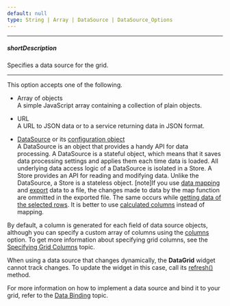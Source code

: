 ```yaml
---
default: null
type: String | Array | DataSource | DataSource_Options
---
```

---
##### shortDescription
Specifies a data source for the grid.

---
This option accepts one of the following.

- Array of objects      
 A simple JavaScript array containing a collection of plain objects.

- URL       
 A URL to JSON data or to a service returning data in JSON format.

- [DataSource](/api-reference/30%20Data%20Layer/DataSource '/Documentation/ApiReference/Data_Layer/DataSource/') or its [configuration object](/api-reference/30%20Data%20Layer/DataSource/1%20Configuration '/Documentation/ApiReference/Data_Layer/DataSource/Configuration/')      
 A DataSource is an object that provides a handy API for data processing. A DataSource is a stateful object, which means that it saves data processing settings and applies them each time data is loaded. All underlying data access logic of a DataSource is isolated in a Store. A Store provides an API for reading and modifying data. Unlike the DataSource, a Store is a stateless object.
    [note]If you use [data mapping](/api-reference/30%20Data%20Layer/DataSource/1%20Configuration/map.md '/Documentation/ApiReference/Data_Layer/DataSource/Configuration/#map') and [export](/concepts/05%20Widgets/DataGrid/090%20Client-Side%20Export '/Documentation/Guide/Widgets/DataGrid/Client-Side_Export/') data to a file, the changes made to data by the map function are ommitted in the exported file. The same occurs while [getting data of the selected rows](/api-reference/10%20UI%20Widgets/dxDataGrid/3%20Methods/getSelectedRowsData().md '/Documentation/ApiReference/UI_Widgets/dxDataGrid/Methods/#getSelectedRowsData'). It is better to use [calculated columns](/api-reference/10%20UI%20Widgets/dxDataGrid/1%20Configuration/columns/calculateCellValue.md '/Documentation/ApiReference/UI_Widgets/dxDataGrid/Configuration/columns/#calculateCellValue') instead of mapping.


By default, a column is generated for each field of data source objects, although you can specify a custom array of columns using the [columns](/api-reference/10%20UI%20Widgets/dxDataGrid/1%20Configuration/columns '/Documentation/ApiReference/UI_Widgets/dxDataGrid/Configuration/columns/') option. To get more information about specifying grid columns, see the [Specifying Grid Columns](/concepts/05%20Widgets/DataGrid/001%20Visual%20Elements/010%20Grid%20Columns/020%20Specifying%20Grid%20Columns.md '/Documentation/Guide/Widgets/DataGrid/Visual_Elements/#Grid_Columns/Specifying_Grid_Columns') topic.

When using a data source that changes dynamically, the **DataGrid** widget cannot track changes. To update the widget in this case, call its [refresh()](/api-reference/10%20UI%20Widgets/dxDataGrid/3%20Methods/refresh().md '/Documentation/ApiReference/UI_Widgets/dxDataGrid/Methods/#refresh') method.

For more information on how to implement a data source and bind it to your grid, refer to the [Data Binding](/concepts/05%20Widgets/DataGrid/010%20Data%20Binding '/Documentation/Guide/Widgets/DataGrid/Data_Binding/') topic.